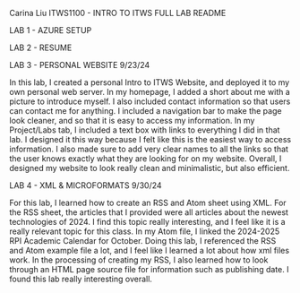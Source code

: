 Carina Liu
ITWS1100 - INTRO TO ITWS
FULL LAB README



LAB 1 - AZURE SETUP

LAB 2 - RESUME


LAB 3 - PERSONAL WEBSITE 
9/23/24

In this lab, I created a personal Intro to ITWS Website, and deployed it to my own personal web server. In my homepage, 
I added a short about me with a picture to introduce myself. I also included contact information so that users can contact me
for anything. I included a navigation bar to make the page look cleaner, and so that it is easy to access my information. 
In my Project/Labs tab, I included a text box with links to everything I did in that lab. I designed it this way because I felt like
this is the easiest way to access information. I also made sure to add very clear names to all the links so that the user knows
exactly what they are looking for on my website. Overall, I designed my website to look really clean and minimalistic, but also efficient.

LAB 4 - XML & MICROFORMATS
9/30/24

For this lab, I learned how to create an RSS and Atom sheet using XML. For the RSS sheet, the articles that I provided were all
articles about the newest technologies of 2024. I find this topic really interesting, and I feel like it is a really relevant topic
for this class. In my Atom file, I linked the 2024-2025 RPI Academic Calendar for October. Doing this lab, I referenced the RSS and Atom
example file a lot, and I feel like I learned a lot about how xml files work. In the processing of creating my RSS, I also learned 
how to look through an HTML page source file for information such as publishing date. I found this lab really interesting overall. 
